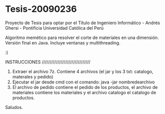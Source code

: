 # Tesis-20090236
Proyecto de Tesis para optar por el Título de Ingeniero Informático - Andrés Ghersi - Pontificia Universidad Católica del Perú

Algoritmo memético para resolver el corte de materiales en una dimensión.
Versión final en Java.
Incluye ventanas y multithreading.

:)

INSTRUCCIONES
///////////////////////////////

1. Extraer el archivo 7z. Contiene 4 archivos (el jar y los 3 txt: catalogo, materales y pedido)
2. Ejecutar el jar desde cmd con el comando: java -jar nombredearchivo
3. El archivo de pedido contiene el pedido de los productos, el archivo de materiales contiene 
los materiales y el archivo catalogo el catalogo de productos.

Saludos.
